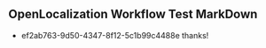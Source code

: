 ## OpenLocalization Workflow Test MarkDown
* ef2ab763-9d50-4347-8f12-5c1b99c4488e thanks!

<!--HONumber=Jul16_HO3-->


